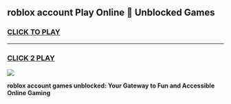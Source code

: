 
## roblox account Play Online 👋 Unblocked Games
<h3>
<a href="https://premium.freeplayer.one?title=roblox_account&ref=19F">CLICK TO PLAY</a></h3>
<hr>

<h3>
<a href="https://premium.freeplayer.one?title=roblox_account&ref=19F">CLICK 2 PLAY</a>
  
</h3>

<a href="https://premium.freeplayer.one?title=roblox_account&ref=19F"><img src="https://clearcache.store/games.png"></a>


**roblox account games unblocked: Your Gateway to Fun and Accessible Online Gaming**
